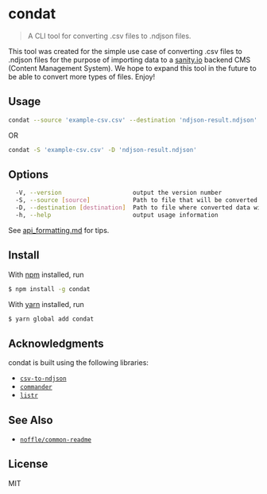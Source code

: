 # condat

> A CLI tool for converting .csv files to .ndjson files.

This tool was created for the simple use case of converting .csv files to .ndjson files for the purpose of importing data to a [sanity.io](https://www.sanity.io/) backend CMS (Content Management System). We hope to expand this tool in the future to be able to convert more types of files. Enjoy!

## Usage

```bash
condat --source 'example-csv.csv' --destination 'ndjson-result.ndjson'
```
OR
```bash
condat -S 'example-csv.csv' -D 'ndjson-result.ndjson'
```

## Options

```bash
  -V, --version                    output the version number
  -S, --source [source]            Path to file that will be converted
  -D, --destination [destination]  Path to file where converted data will be written
  -h, --help                       output usage information
```

See [api_formatting.md](api_formatting.md) for tips.

## Install

With [npm](https://npmjs.org/) installed, run

```bash
$ npm install -g condat
```

With [yarn](https://yarnpkg.com/en/) installed, run

```bash
$ yarn global add condat
```

## Acknowledgments

condat is built using the following libraries:

- [`csv-to-ndjson`](https://github.com/simonjang/csv-to-ndjson)
- [`commander`](https://github.com/tj/commander.js)
- [`listr`](https://github.com/SamVerschueren/listr)

## See Also

- [`noffle/common-readme`](https://github.com/noffle/common-readme)

## License

MIT

